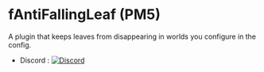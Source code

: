 # fAntiFallingLeaf (PM5)
A plugin that keeps leaves from disappearing in worlds you configure in the config.

- Discord : [![Discord](https://img.shields.io/discord/1178039721667080213?label=Discord&logo=discord&color=blue)](https://discord.gg/GQAwq5uAwv)
